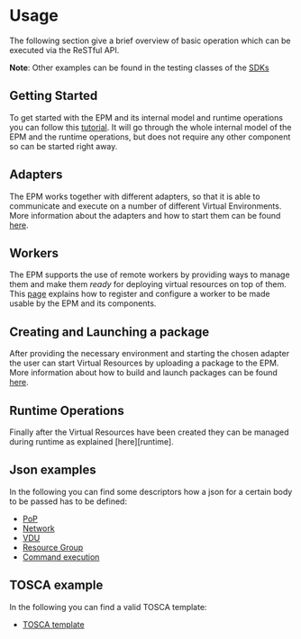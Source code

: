 # Usage

The following section give a brief overview of basic operation which can be executed via the ReSTful API. 

**Note**: Other examples can be found in the testing classes of the [SDKs][sdks]

## Getting Started

To get started with the EPM and its internal model and runtime operations you can follow this [tutorial][local_docker].
It will go through the whole internal model of the EPM and the runtime operations, but does not require any other 
component so can be started right away.

## Adapters

The EPM works together with different adapters, so that it is able to communicate and execute on a number of different 
Virtual Environments. More information about the adapters and how to start them can be found [here](adapters).

## Workers

The EPM supports the use of remote workers by providing ways to manage them and make them *ready* for deploying 
virtual resources on top of them. This [page][workers] explains how to register and configure a worker to be made usable
by the EPM and its components.

## Creating and Launching a package

After providing the necessary environment and starting the chosen adapter the user can start Virtual Resources by 
uploading a package to the EPM. More information about how to build and launch packages can be found [here][package].

## Runtime Operations

Finally after the Virtual Resources have been created they can be managed during runtime as explained [here][runtime].

## Json examples

In the following you can find some descriptors how a json for a certain body to be passed has to be defined:

* [PoP][json_pop]
* [Network][json_network]
* [VDU][json_vdu]
* [Resource Group][json_resourcegroup] 
* [Command execution][json_command]

## TOSCA example

In the following you can find a valid TOSCA template:

* [TOSCA template][tosca_template]

[sdks]: sdks.md
[json_network]: ../descriptors/json/network.json
[json_vdu]: ../descriptors/json/vdu.json
[json_pop]: ../descriptors/json/pop.json
[json_resourcegroup]: ../descriptors/json/resource_group.json
[json_command]: ../descriptors/json/command.json
[tosca_template]: ../descriptors/tosca/service_template.yaml
[local_docker]: usage/local_docker.md
[adapters]: adapters.md
[workers]: usage/workers.md
[package]: usage/package.md
[package]: usage/runtime.md

